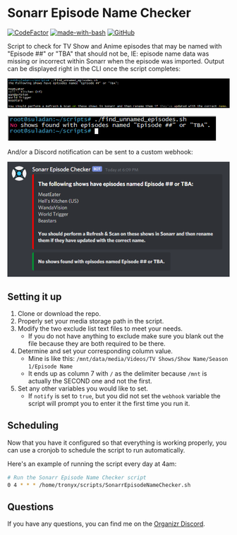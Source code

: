 # Sonarr Episode Name Checker
[![CodeFactor](https://www.codefactor.io/repository/github/tronyx/sonarr-episode-name-checker/badge)](https://www.codefactor.io/repository/github/tronyx/sonarr-episode-name-checker) [![made-with-bash](https://img.shields.io/badge/Made%20with-Bash-1f425f.svg)](https://www.gnu.org/software/bash/) [![GitHub](https://img.shields.io/github/license/mashape/apistatus.svg)](https://github.com/tronyx/sonarr-episode-name-checker/blob/master/LICENSE.md)

Script to check for TV Show and Anime episodes that may be named with "Episode ##" or "TBA" that should not be, IE: episode name data was missing or incorrect within Sonarr when the episode was imported. Output can be displayed right in the CLI once the script completes:

![Shell Output](/images/shell.png)

![Shell Output - None](/images/shell_none.png)

 And/or a Discord notification can be sent to a custom webhook:

![Discord Webhook](/images/discord.png)

## Setting it up

1. Clone or download the repo.
2. Properly set your media storage path in the script.
3. Modify the two exclude list text files to meet your needs.
    * If you do not have anything to exclude make sure you blank out the file because they are both required to be there.
4. Determine and set your corresponding column value.
    * Mine is like this: `/mnt/data/media/Videos/TV Shows/Show Name/Season 1/Episode Name`
    * It ends up as column 7 with `/` as the delimiter because `/mnt` is actually the SECOND one and not the first.
5. Set any other variables you would like to set.
    * If `notify` is set to `true`, but you did not set the `webhook` variable the script will prompt you to enter it the first time you run it.

## Scheduling

Now that you have it configured so that everything is working properly, you can use a cronjob to schedule the script to run automatically.

Here's an example of running the script every day at 4am:

```bash
# Run the Sonarr Episode Name Checker script
0 4 * * * /home/tronyx/scripts/SonarrEpisodeNameChecker.sh
```

## Questions

If you have any questions, you can find me on the [Organizr Discord](https://organizr.app/discord).
